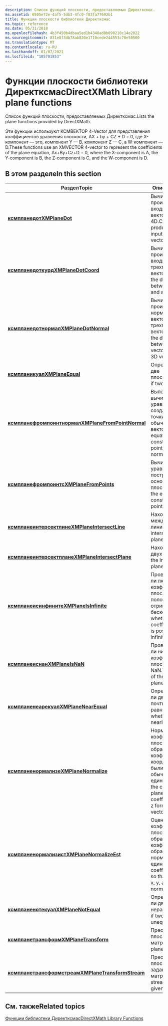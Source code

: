 ```yaml
---
description: Список функций плоскости, предоставляемых Директксмас.
ms.assetid: 6505e72e-4af5-5db3-4fc0-f83fa77692b1
title: Функции плоскости библиотеки Директксмас
ms.topic: reference
ms.date: 05/31/2018
ms.openlocfilehash: 4b3f450b4dbaa5ed1b4348ad8b090210c14e2022
ms.sourcegitcommit: 831e8f3db78ab820e1710cede244553c70e50500
ms.translationtype: MT
ms.contentlocale: ru-RU
ms.lasthandoff: 01/07/2021
ms.locfileid: "105701853"
---
```

# <a name="directxmath-library-plane-functions"></a><span data-ttu-id="6b414-103">Функции плоскости библиотеки Директксмас</span><span class="sxs-lookup"><span data-stu-id="6b414-103">DirectXMath Library plane functions</span></span>

<span data-ttu-id="6b414-104">Список функций плоскости, предоставляемых Директксмас.</span><span class="sxs-lookup"><span data-stu-id="6b414-104">Lists the plane functions provided by DirectXMath.</span></span>

<span data-ttu-id="6b414-105">Эти функции используют КСМВЕКТОР 4-Vector для представления коэффициентов уравнения плоскости, AX + by + CZ + D = 0, где X-компонент — это, компонент Y — B, компонент Z — C, а W-компонент — D.</span><span class="sxs-lookup"><span data-stu-id="6b414-105">These functions use an XMVECTOR 4-vector to represent the coefficients of the plane equation, Ax+By+Cz+D = 0, where the X-component is A, the Y-component is B, the Z-component is C, and the W-component is D.</span></span>

## <a name="in-this-section"></a><span data-ttu-id="6b414-106">В этом разделе</span><span class="sxs-lookup"><span data-stu-id="6b414-106">In this section</span></span>



| <span data-ttu-id="6b414-107">Раздел</span><span class="sxs-lookup"><span data-stu-id="6b414-107">Topic</span></span>                                                               | <span data-ttu-id="6b414-108">Описание</span><span class="sxs-lookup"><span data-stu-id="6b414-108">Description</span></span>                                                                                                      |
|---------------------------------------------------------------------|------------------------------------------------------------------------------------------------------------------|
| [<span data-ttu-id="6b414-109">**ксмпланедот**</span><span class="sxs-lookup"><span data-stu-id="6b414-109">**XMPlaneDot**</span></span>](/windows/win32/api/directxmath/nf-directxmath-xmplanedot)<br/>                         | <span data-ttu-id="6b414-110">Вычисляет точку произведения между входной плоскостью и вектором 4D.</span><span class="sxs-lookup"><span data-stu-id="6b414-110">Calculates the dot product between an input plane and a 4D vector.</span></span><br/>                                    |
| [<span data-ttu-id="6b414-111">**ксмпланедоткурд**</span><span class="sxs-lookup"><span data-stu-id="6b414-111">**XMPlaneDotCoord**</span></span>](/windows/win32/api/directxmath/nf-directxmath-xmplanedotcoord)<br/>               | <span data-ttu-id="6b414-112">Вычисляет точку произведения между входной плоскостью и трехмерным вектором.</span><span class="sxs-lookup"><span data-stu-id="6b414-112">Calculates the dot product between an input plane and a 3D vector.</span></span><br/>                                    |
| [<span data-ttu-id="6b414-113">**ксмпланедотнормал**</span><span class="sxs-lookup"><span data-stu-id="6b414-113">**XMPlaneDotNormal**</span></span>](/windows/win32/api/directxmath/nf-directxmath-xmplanedotnormal)<br/>             | <span data-ttu-id="6b414-114">Вычисляет точку произведения между нормальным вектором плоскости и трехмерным вектором.</span><span class="sxs-lookup"><span data-stu-id="6b414-114">Calculates the dot product between the normal vector of a plane and a 3D vector.</span></span><br/>                      |
| [<span data-ttu-id="6b414-115">**ксмпланикуал**</span><span class="sxs-lookup"><span data-stu-id="6b414-115">**XMPlaneEqual**</span></span>](/windows/win32/api/directxmath/nf-directxmath-xmplaneequal)<br/>                     | <span data-ttu-id="6b414-116">Определяет, равны ли две плоскости.</span><span class="sxs-lookup"><span data-stu-id="6b414-116">Determines if two planes are equal.</span></span><br/>                                                                   |
| [<span data-ttu-id="6b414-117">**ксмпланефромпоинтнормал**</span><span class="sxs-lookup"><span data-stu-id="6b414-117">**XMPlaneFromPointNormal**</span></span>](/windows/win32/api/directxmath/nf-directxmath-xmplanefrompointnormal)<br/> | <span data-ttu-id="6b414-118">Выполняет вычисление уравнения плоскости, созданной на основе точки в плоскости и обычного вектора.</span><span class="sxs-lookup"><span data-stu-id="6b414-118">Computes the equation of a plane constructed from a point in the plane and a normal vector.</span></span><br/>           |
| [<span data-ttu-id="6b414-119">**ксмпланефромпоинтс**</span><span class="sxs-lookup"><span data-stu-id="6b414-119">**XMPlaneFromPoints**</span></span>](/windows/win32/api/directxmath/nf-directxmath-xmplanefrompoints)<br/>           | <span data-ttu-id="6b414-120">Вычисление уравнения плоскости, построенной на основе трех точек в плоскости.</span><span class="sxs-lookup"><span data-stu-id="6b414-120">Computes the equation of a plane constructed from three points in the plane.</span></span><br/>                          |
| [<span data-ttu-id="6b414-121">**ксмпланеинтерсектлине**</span><span class="sxs-lookup"><span data-stu-id="6b414-121">**XMPlaneIntersectLine**</span></span>](/windows/win32/api/directxmath/nf-directxmath-xmplaneintersectline)<br/>     | <span data-ttu-id="6b414-122">Находит пересечение между плоскостью и линией.</span><span class="sxs-lookup"><span data-stu-id="6b414-122">Finds the intersection between a plane and a line.</span></span><br/>                                                    |
| [<span data-ttu-id="6b414-123">**ксмпланеинтерсектплане**</span><span class="sxs-lookup"><span data-stu-id="6b414-123">**XMPlaneIntersectPlane**</span></span>](/windows/win32/api/directxmath/nf-directxmath-xmplaneintersectplane)<br/>   | <span data-ttu-id="6b414-124">Находит пересечение двух плоскостей.</span><span class="sxs-lookup"><span data-stu-id="6b414-124">Finds the intersection of two planes.</span></span><br/>                                                                 |
| [<span data-ttu-id="6b414-125">**ксмпланеисинфините**</span><span class="sxs-lookup"><span data-stu-id="6b414-125">**XMPlaneIsInfinite**</span></span>](/windows/win32/api/directxmath/nf-directxmath-xmplaneisinfinite)<br/>           | <span data-ttu-id="6b414-126">Проверяет, является ли любая из коэффициентов плоскости положительной или отрицательной бесконечностью.</span><span class="sxs-lookup"><span data-stu-id="6b414-126">Tests whether any of the coefficients of a plane is positive or negative infinity.</span></span><br/>                    |
| [<span data-ttu-id="6b414-127">**ксмпланеиснан**</span><span class="sxs-lookup"><span data-stu-id="6b414-127">**XMPlaneIsNaN**</span></span>](/windows/win32/api/directxmath/nf-directxmath-xmplaneisnan)<br/>                     | <span data-ttu-id="6b414-128">Проверяет, является ли ни одно из коэффициентов плоскости значением NaN.</span><span class="sxs-lookup"><span data-stu-id="6b414-128">Tests whether any of the coefficients of a plane is a NaN.</span></span><br/>                                            |
| [<span data-ttu-id="6b414-129">**ксмпланенеарекуал**</span><span class="sxs-lookup"><span data-stu-id="6b414-129">**XMPlaneNearEqual**</span></span>](/windows/win32/api/directxmath/nf-directxmath-xmplanenearequal)<br/>             | <span data-ttu-id="6b414-130">Определяет, являются ли две плоскости почти равными.</span><span class="sxs-lookup"><span data-stu-id="6b414-130">Determines whether two planes are nearly equal.</span></span><br/>                                                       |
| [<span data-ttu-id="6b414-131">**ксмпланенормализе**</span><span class="sxs-lookup"><span data-stu-id="6b414-131">**XMPlaneNormalize**</span></span>](/windows/win32/api/directxmath/nf-directxmath-xmplanenormalize)<br/>             | <span data-ttu-id="6b414-132">Нормализует коэффициенты плоскости таким образом, чтобы коэффициенты координат x, y и z были вектором обычной единицы.</span><span class="sxs-lookup"><span data-stu-id="6b414-132">Normalizes the coefficients of a plane so that coefficients of x, y, and z form a unit normal vector.</span></span><br/> |
| [<span data-ttu-id="6b414-133">**ксмпланенормализист**</span><span class="sxs-lookup"><span data-stu-id="6b414-133">**XMPlaneNormalizeEst**</span></span>](/windows/win32/api/directxmath/nf-directxmath-xmplanenormalizeest)<br/>       | <span data-ttu-id="6b414-134">Оценивает коэффициенты плоскости таким образом, что коэффициенты x, y и z образуют вектор нормали единицы.</span><span class="sxs-lookup"><span data-stu-id="6b414-134">Estimates the coefficients of a plane so that coefficients of x, y, and z form a unit normal vector.</span></span><br/>  |
| [<span data-ttu-id="6b414-135">**ксмпланенотекуал**</span><span class="sxs-lookup"><span data-stu-id="6b414-135">**XMPlaneNotEqual**</span></span>](/windows/win32/api/directxmath/nf-directxmath-xmplanenotequal)<br/>               | <span data-ttu-id="6b414-136">Определяет, являются ли две плоскости неравными.</span><span class="sxs-lookup"><span data-stu-id="6b414-136">Determines if two planes are unequal.</span></span><br/>                                                                 |
| [<span data-ttu-id="6b414-137">**ксмпланетрансформ**</span><span class="sxs-lookup"><span data-stu-id="6b414-137">**XMPlaneTransform**</span></span>](/windows/win32/api/directxmath/nf-directxmath-xmplanetransform)<br/>             | <span data-ttu-id="6b414-138">Преобразует плоскость в заданную матрицу.</span><span class="sxs-lookup"><span data-stu-id="6b414-138">Transforms a plane by a given matrix.</span></span><br/>                                                                 |
| [<span data-ttu-id="6b414-139">**ксмпланетрансформстреам**</span><span class="sxs-lookup"><span data-stu-id="6b414-139">**XMPlaneTransformStream**</span></span>](/windows/win32/api/directxmath/nf-directxmath-xmplanetransformstream)<br/> | <span data-ttu-id="6b414-140">Преобразует поток плоскостей по заданной матрице.</span><span class="sxs-lookup"><span data-stu-id="6b414-140">Transforms a stream of planes by a given matrix.</span></span><br/>                                                      |



 

## <a name="related-topics"></a><span data-ttu-id="6b414-141">См. также</span><span class="sxs-lookup"><span data-stu-id="6b414-141">Related topics</span></span>

<dl> <dt>

[<span data-ttu-id="6b414-142">Функции библиотеки Директксмас</span><span class="sxs-lookup"><span data-stu-id="6b414-142">DirectXMath Library Functions</span></span>](ovw-xnamath-reference-functions.md)
</dt> </dl>

 

 
